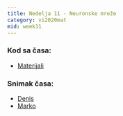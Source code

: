 ```yaml
---
title: Nedelja 11 - Neuronske mreže
category: vi2020mat
mid: week11
---
```


### Kod sa časa:

- <a target="_blank" href="https://github.com/matfvi/vi/tree/master/2020.2021/11_neuronske_mreze">Materijali</a>

### Snimak časa:
  - <a target="_blank" href="#">Denis</a>
  - <a target="_blank" href="https://youtu.be/CM3Bv4hDb-g">Marko</a>

